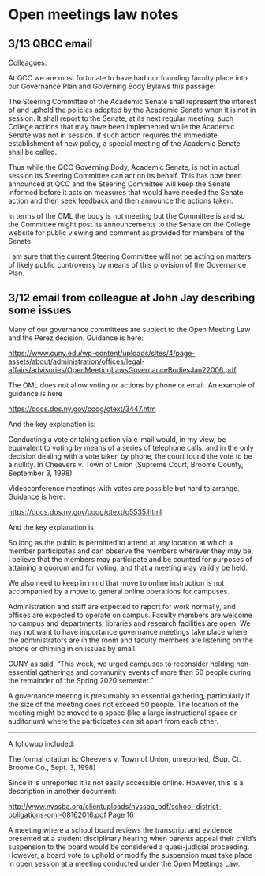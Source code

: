 #  Open meetings law notes


## 3/13 QBCC email

Colleagues:

At QCC we are most fortunate to have had our founding faculty place into our Governance Plan and Governing Body Bylaws this passage:

The Steering Committee of the Academic Senate shall represent the interest of and uphold the policies adopted by the Academic Senate when it is not in session. It shall report to the Senate, at its next regular meeting, such College actions that may have been implemented while the Academic Senate was not in session. If such action requires the immediate establishment of new policy, a special meeting of the Academic Senate shall be called.

Thus while the QCC Governing Body, Academic Senate, is not in actual session its Steering Committee can act on its behalf.    This has now been announced at QCC and the Steering Committee will keep the Senate informed before it acts on measures that would have needed the Senate action and then seek feedback and then announce the actions taken.

In terms of the OML the body is not meeting but the Committee is and so the Committee might post its announcements to the Senate on the College website for public viewing and comment as provided for members of the Senate.

I am sure that the current Steering Committee will not be acting on matters of likely public controversy by means of this provision of the Governance Plan.

## 3/12 email  from  colleague at  John Jay describing some issues

Many of our governance committees are subject to the Open Meeting Law and the Perez decision. Guidance is here:

https://www.cuny.edu/wp-content/uploads/sites/4/page-assets/about/administration/offices/legal-affairs/advisories/OpenMeetingLawsGovernanceBodiesJan22006.pdf

The OML does not allow voting or actions by phone or email. An example of guidance is here

https://docs.dos.ny.gov/coog/otext/3447.htm

And the key explanation is:

Conducting a vote or taking action via e-mail would, in my view, be equivalent to voting by means of a series of telephone calls, and in the only decision dealing with a vote taken by phone, the court found the vote to be a nullity. In Cheevers v. Town of Union (Supreme Court, Broome County, September 3, 1998)

Videoconference meetings with votes are possible but hard to arrange. Guidance is here:

https://docs.dos.ny.gov/coog/otext/o5535.html

And the key explanation is

So long as the public is permitted to attend at any location at which a member participates and can observe the members wherever they may be, I believe that the members may participate and be counted for purposes of attaining a quorum and for voting, and that a meeting may validly be held.

We also need to keep in mind that move to online instruction is not accompanied by a move to general online operations for campuses.

Administration and staff are expected to report for work normally, and offices are expected to operate on campus. Faculty members are welcome no campus and departments, libraries and research facilities are open. We may not want to have importance governance meetings take place where the administrators are in the room and faculty members are listening on the phone or chiming in on issues by email.

CUNY as said: “This week, we urged campuses to reconsider holding non-essential gatherings and community events of more than 50 people during the remainder of the Spring 2020 semester.”

A governance meeting is presumably an essential gathering, particularly if the size of the meeting does not exceed 50 people. The location of the meeting might be moved to a space (like a large instructional space or auditorium) where the participates can sit apart from each other.

 ----

A followup included:

The formal citation is:  Cheevers v. Town of Union, unreported, (Sup. Ct. Broome Co., Sept. 3, 1998)

Since it is unreported it is not easily accessible online. However, this is a description in another document:

http://www.nyssba.org/clientuploads/nyssba_pdf/school-district-obligations-oml-08162016.pdf    Page 16

A meeting where a school board reviews the transcript and evidence presented at a student disciplinary hearing when parents appeal their child’s suspension to the board would be considered a quasi-judicial proceeding. However, a board vote to uphold or modify the suspension must take place in open session at a meeting conducted under the Open Meetings Law.
